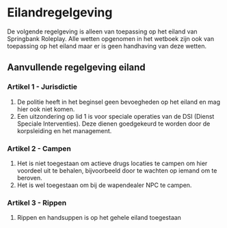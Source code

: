 # Eilandregelgeving

De volgende regelgeving is alleen van toepassing op het eiland van Springbank Roleplay. Alle wetten opgenomen in het wetboek zijn ook van toepassing op het eiland maar er is geen handhaving van deze wetten.

## Aanvullende regelgeving eiland


### Artikel 1 - Jurisdictie

1. De politie heeft in het beginsel geen bevoegheden op het eiland en mag hier ook niet komen.
2. Een uitzondering op lid 1 is voor speciale operaties van de DSI (Dienst Speciale Interventies). Deze dienen goedgekeurd te worden door de korpsleiding en het management.

### Artikel 2 - Campen

1. Het is niet toegestaan om actieve drugs locaties te campen om hier voordeel uit te behalen, bijvoorbeeld door te wachten op iemand om te beroven.
2. Het is wel toegestaan om bij de wapendealer NPC te campen.

### Artikel 3 - Rippen

1. Rippen en handsuppen is op het gehele eiland toegestaan